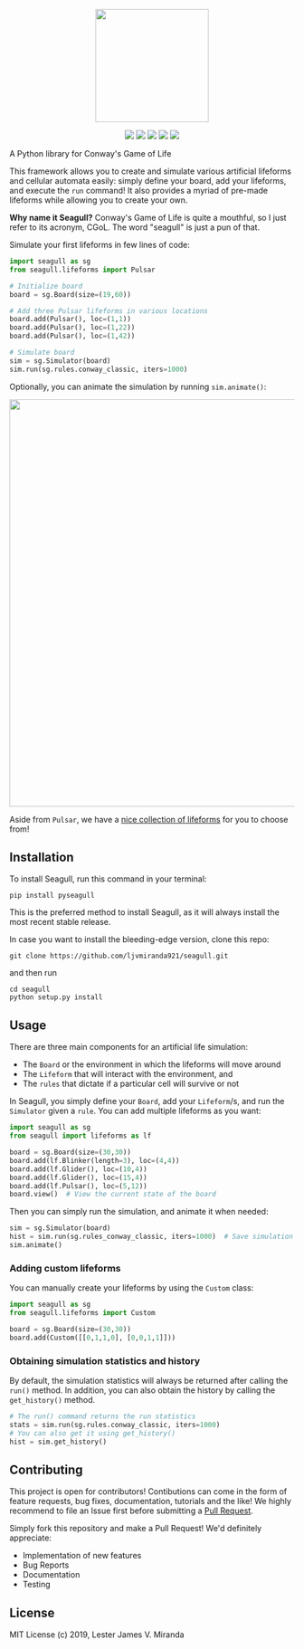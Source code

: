 <p align="center">
    <img src="https://imgur.com/Vgt6a5y.png" width="200">
</p>

<p align="center">
    <a href="https://pypi.org/project/pyseagull/"><img src="https://img.shields.io/pypi/v/pyseagull.svg?color=brightgreen&logo=python&logoColor=white"></img></a>
    <a href="https://dev.azure.com/ljvmiranda/ljvmiranda/_build/latest?definitionId=3&branchName=master"><img src="https://dev.azure.com/ljvmiranda/ljvmiranda/_apis/build/status/ljvmiranda921.seagull?branchName=master"></img></a>
    <a href="https://pyseagull.readthedocs.io/en/latest/?badge=latest"><img src="https://readthedocs.org/projects/pyseagull/badge/?version=latest"></img></a>
    <a href="https://codecov.io/gh/ljvmiranda921/seagull"><img src="https://codecov.io/gh/ljvmiranda921/seagull/branch/master/graph/badge.svg"></img></a>
    <a href="https://opensource.org/licenses/MIT"><img src="https://img.shields.io/github/license/ljvmiranda921/seagull.svg?color=blue"></img></a>
</p>



A Python library for Conway's Game of Life

This framework allows you to create and simulate various artificial lifeforms
and cellular automata easily: simply define your board, add your lifeforms,
and execute the `run` command! It also provides a myriad of pre-made
lifeforms while allowing you to create your own.

**Why name it Seagull?** Conway's Game of Life is quite a mouthful, so I just refer to
its acronym, CGoL. The word "seagull" is just a pun of that.

Simulate your first lifeforms in few lines of code:

```python
import seagull as sg
from seagull.lifeforms import Pulsar

# Initialize board
board = sg.Board(size=(19,60))  

# Add three Pulsar lifeforms in various locations
board.add(Pulsar(), loc=(1,1))
board.add(Pulsar(), loc=(1,22))
board.add(Pulsar(), loc=(1,42))

# Simulate board
sim = sg.Simulator(board)      
sim.run(sg.rules.conway_classic, iters=1000)
```

Optionally, you can animate the simulation by running `sim.animate()`:

<p align="center">
  <img src="https://imgur.com/sgCrP9f.gif" width="720">
</p>

Aside from `Pulsar`, we have a [nice collection of
lifeforms](https://pyseagull.readthedocs.io/en/latest/api/seagull.lifeforms.html)
for you to choose from!

## Installation

To install Seagull, run this command in your terminal:

```shell
pip install pyseagull
```

This is the preferred method to install Seagull, as it will always install
the most recent stable release.

In case you want to install the bleeding-edge version, clone this repo:

```shell
git clone https://github.com/ljvmiranda921/seagull.git
```

and then run

```shell
cd seagull
python setup.py install
```

## Usage

There are three main components for an artificial life simulation:

* The `Board` or the environment in which the lifeforms will move around
* The `Lifeform` that will interact with the environment, and  
* The `rules` that dictate if a particular cell will survive or not

In Seagull, you simply define your `Board`, add your `Lifeform`/s, and run the
`Simulator` given a `rule`. You can add multiple lifeforms as you want:

```python
import seagull as sg
from seagull import lifeforms as lf

board = sg.Board(size=(30,30))
board.add(lf.Blinker(length=3), loc=(4,4))
board.add(lf.Glider(), loc=(10,4))
board.add(lf.Glider(), loc=(15,4))
board.add(lf.Pulsar(), loc=(5,12))
board.view()  # View the current state of the board
```

Then you can simply run the simulation, and animate it when needed:

```python
sim = sg.Simulator(board)
hist = sim.run(sg.rules_conway_classic, iters=1000)  # Save simulation history
sim.animate()
```

### Adding custom lifeforms

You can manually create your lifeforms by using the `Custom` class:

```python
import seagull as sg
from seagull.lifeforms import Custom

board = sg.Board(size=(30,30))
board.add(Custom([[0,1,1,0], [0,0,1,1]]))
```

### Obtaining simulation statistics and history 

By default, the simulation statistics will always be returned after calling the
`run()` method. In addition, you can also obtain the history by calling the
`get_history()` method.

```python
# The run() command returns the run statistics
stats = sim.run(sg.rules.conway_classic, iters=1000)
# You can also get it using get_history()
hist = sim.get_history()
```

## Contributing

This project is open for contributors! Contibutions can come in the form of
feature requests, bug fixes, documentation, tutorials and the like! We highly
recommend to file an Issue first before submitting a [Pull
Request](https://help.github.com/en/articles/creating-a-pull-request).

Simply fork this repository and make a Pull Request! We'd definitely
appreciate:

* Implementation of new features
* Bug Reports
* Documentation
* Testing


## License

MIT License (c) 2019, Lester James V. Miranda

